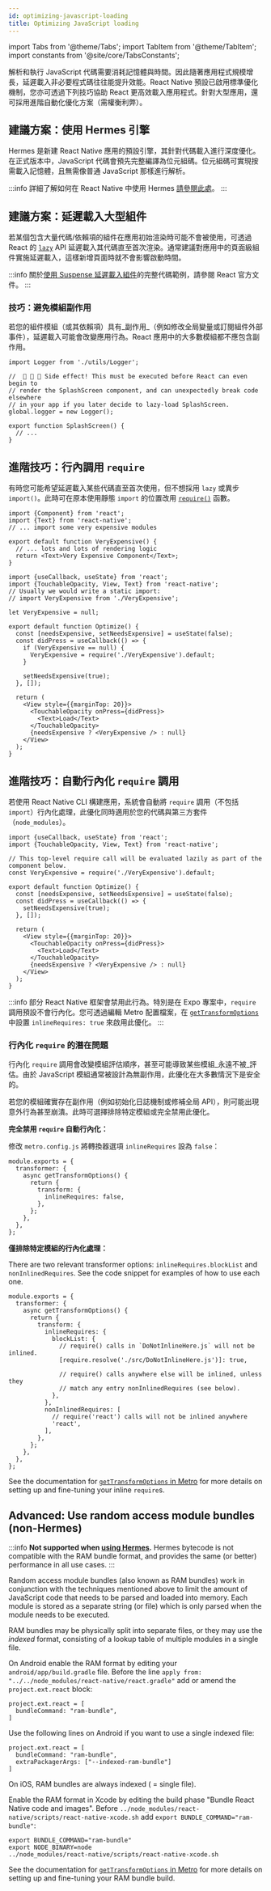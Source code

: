 ```yaml
---
id: optimizing-javascript-loading
title: Optimizing JavaScript loading
---
```


import Tabs from '@theme/Tabs'; import TabItem from '@theme/TabItem'; import constants from '@site/core/TabsConstants';

解析和執行 JavaScript 代碼需要消耗記憶體與時間。因此隨著應用程式規模增長，延遲載入非必要程式碼往往能提升效能。React Native 預設已啟用標準優化機制，您亦可透過下列技巧協助 React 更高效載入應用程式。針對大型應用，還可採用進階自動化優化方案（需權衡利弊）。

## 建議方案：使用 Hermes 引擎

Hermes 是新建 React Native 應用的預設引擎，其針對代碼載入進行深度優化。在正式版本中，JavaScript 代碼會預先完整編譯為位元組碼。位元組碼可實現按需載入記憶體，且無需像普通 JavaScript 那樣進行解析。

:::info
詳細了解如何在 React Native 中使用 Hermes [請參閱此處](./hermes)。
:::

## 建議方案：延遲載入大型組件

若某個包含大量代碼/依賴項的組件在應用初始渲染時可能不會被使用，可透過 React 的 [`lazy`](https://react.dev/reference/react/lazy) API 延遲載入其代碼直至首次渲染。通常建議對應用中的頁面級組件實施延遲載入，這樣新增頁面時就不會影響啟動時間。

:::info
關於[使用 Suspense 延遲載入組件](https://react.dev/reference/react/lazy#suspense-for-code-splitting)的完整代碼範例，請參閱 React 官方文件。
:::

### 技巧：避免模組副作用

若您的組件模組（或其依賴項）具有_副作用_（例如修改全局變量或訂閱組件外部事件），延遲載入可能會改變應用行為。React 應用中的大多數模組都不應包含副作用。

```tsx title="SideEffects.tsx"
import Logger from './utils/Logger';

//  🚩 🚩 🚩 Side effect! This must be executed before React can even begin to
// render the SplashScreen component, and can unexpectedly break code elsewhere
// in your app if you later decide to lazy-load SplashScreen.
global.logger = new Logger();

export function SplashScreen() {
  // ...
}
```

## 進階技巧：行內調用 `require`

有時您可能希望延遲載入某些代碼直至首次使用，但不想採用 `lazy` 或異步 `import()`。此時可在原本使用靜態 `import` 的位置改用 [`require()`](https://metrobundler.dev/docs/module-api/#require) 函數。

```tsx title="VeryExpensive.tsx"
import {Component} from 'react';
import {Text} from 'react-native';
// ... import some very expensive modules

export default function VeryExpensive() {
  // ... lots and lots of rendering logic
  return <Text>Very Expensive Component</Text>;
}
```

```tsx title="Optimized.tsx"
import {useCallback, useState} from 'react';
import {TouchableOpacity, View, Text} from 'react-native';
// Usually we would write a static import:
// import VeryExpensive from './VeryExpensive';

let VeryExpensive = null;

export default function Optimize() {
  const [needsExpensive, setNeedsExpensive] = useState(false);
  const didPress = useCallback(() => {
    if (VeryExpensive == null) {
      VeryExpensive = require('./VeryExpensive').default;
    }

    setNeedsExpensive(true);
  }, []);

  return (
    <View style={{marginTop: 20}}>
      <TouchableOpacity onPress={didPress}>
        <Text>Load</Text>
      </TouchableOpacity>
      {needsExpensive ? <VeryExpensive /> : null}
    </View>
  );
}
```

## 進階技巧：自動行內化 `require` 調用

若使用 React Native CLI 構建應用，系統會自動將 `require` 調用（不包括 `import`）行內化處理，此優化同時適用於您的代碼與第三方套件（`node_modules`）。

```tsx
import {useCallback, useState} from 'react';
import {TouchableOpacity, View, Text} from 'react-native';

// This top-level require call will be evaluated lazily as part of the component below.
const VeryExpensive = require('./VeryExpensive').default;

export default function Optimize() {
  const [needsExpensive, setNeedsExpensive] = useState(false);
  const didPress = useCallback(() => {
    setNeedsExpensive(true);
  }, []);

  return (
    <View style={{marginTop: 20}}>
      <TouchableOpacity onPress={didPress}>
        <Text>Load</Text>
      </TouchableOpacity>
      {needsExpensive ? <VeryExpensive /> : null}
    </View>
  );
}
```

:::info
部分 React Native 框架會禁用此行為。特別是在 Expo 專案中，`require` 調用預設不會行內化。您可透過編輯 Metro 配置檔案，在 [`getTransformOptions`](https://metrobundler.dev/docs/configuration#gettransformoptions) 中設置 `inlineRequires: true` 來啟用此優化。
:::

### 行內化 `require` 的潛在問題

行內化 `require` 調用會改變模組評估順序，甚至可能導致某些模組_永遠不被_評估。由於 JavaScript 模組通常被設計為無副作用，此優化在大多數情況下是安全的。

若您的模組確實存在副作用（例如初始化日誌機制或修補全局 API），則可能出現意外行為甚至崩潰。此時可選擇排除特定模組或完全禁用此優化。

**完全禁用 `require` 自動行內化：**

修改 `metro.config.js` 將轉換器選項 `inlineRequires` 設為 `false`：

```tsx title="metro.config.js"
module.exports = {
  transformer: {
    async getTransformOptions() {
      return {
        transform: {
          inlineRequires: false,
        },
      };
    },
  },
};
```

**僅排除特定模組的行內化處理：**

There are two relevant transformer options: `inlineRequires.blockList` and `nonInlinedRequires`. See the code snippet for examples of how to use each one.

```tsx title="metro.config.js"
module.exports = {
  transformer: {
    async getTransformOptions() {
      return {
        transform: {
          inlineRequires: {
            blockList: {
              // require() calls in `DoNotInlineHere.js` will not be inlined.
              [require.resolve('./src/DoNotInlineHere.js')]: true,

              // require() calls anywhere else will be inlined, unless they
              // match any entry nonInlinedRequires (see below).
            },
          },
          nonInlinedRequires: [
            // require('react') calls will not be inlined anywhere
            'react',
          ],
        },
      };
    },
  },
};
```

See the documentation for [`getTransformOptions` in Metro](https://metrobundler.dev/docs/configuration#gettransformoptions) for more details on setting up and fine-tuning your inline `require`s.

## Advanced: Use random access module bundles (non-Hermes)

:::info
**Not supported when [using Hermes](#use-hermes).** Hermes bytecode is not compatible with the RAM bundle format, and provides the same (or better) performance in all use cases.
:::

Random access module bundles (also known as RAM bundles) work in conjunction with the techniques mentioned above to limit the amount of JavaScript code that needs to be parsed and loaded into memory. Each module is stored as a separate string (or file) which is only parsed when the module needs to be executed.

RAM bundles may be physically split into separate files, or they may use the _indexed_ format, consisting of a lookup table of multiple modules in a single file.

<Tabs groupId="platform" queryString defaultValue={constants.defaultPlatform} values={constants.platforms}>
<TabItem value="android">

On Android enable the RAM format by editing your `android/app/build.gradle` file. Before the line `apply from: "../../node_modules/react-native/react.gradle"` add or amend the `project.ext.react` block:

```
project.ext.react = [
  bundleCommand: "ram-bundle",
]
```

Use the following lines on Android if you want to use a single indexed file:

```
project.ext.react = [
  bundleCommand: "ram-bundle",
  extraPackagerArgs: ["--indexed-ram-bundle"]
]
```

</TabItem>
<TabItem value="ios">

On iOS, RAM bundles are always indexed ( = single file).

Enable the RAM format in Xcode by editing the build phase "Bundle React Native code and images". Before `../node_modules/react-native/scripts/react-native-xcode.sh` add `export BUNDLE_COMMAND="ram-bundle"`:

```
export BUNDLE_COMMAND="ram-bundle"
export NODE_BINARY=node
../node_modules/react-native/scripts/react-native-xcode.sh
```

</TabItem>
</Tabs>

See the documentation for [`getTransformOptions` in Metro](https://metrobundler.dev/docs/configuration#gettransformoptions) for more details on setting up and fine-tuning your RAM bundle build.